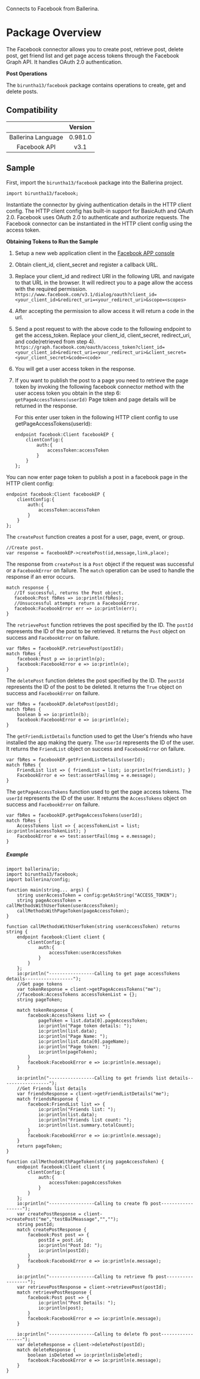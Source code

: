 Connects to Facebook from Ballerina.

# Package Overview
The Facebook connector allows you to create post, retrieve post, delete post, get friend list and get page access tokens through the Facebook Graph API. It handles OAuth 2.0 authentication.

**Post Operations**

The `biruntha13/facebook` package contains operations to create, get and delete posts.

## Compatibility

|                                 |       Version                  |
|  :---------------------------:  |  :---------------------------: |
|  Ballerina Language             |   0.981.0                      |
|  Facebook API                   |   v3.1                        |

## Sample

First, import the `biruntha13/facebook` package into the Ballerina project.

```ballerina
import biruntha13/facebook;
```

Instantiate the connector by giving authentication details in the HTTP client config. The HTTP client config has built-in support for BasicAuth and OAuth 2.0. Facebook uses OAuth 2.0 to authenticate and authorize requests. The Facebook connector can be instantiated in the HTTP client config using the access token.


**Obtaining Tokens to Run the Sample**

1. Setup a new web application client in the [Facebook APP console](https://developers.facebook.com/apps)
2. Obtain client_id, client_secret and register a callback URL.
3. Replace your client_id and redirect URI in the following URL and navigate to that URL in the browser. It will redirect you to a page allow the access with the required permission.
    `https://www.facebook.com/v3.1/dialog/oauth?client_id=<your_client_id>&redirect_uri=<your_redirect_uri>&scope=<scopes>`
4. After accepting the permission to allow access it will return a code in the url.
5. Send a post request to with the above code to the following endpoint to get the access_token. Replace your client_id, client_secret, redirect_uri, and code(retrieved from step 4).
    `https://graph.facebook.com/oauth/access_token?client_id=<your_client_id>&redirect_uri=<your_redirect_uri>&client_secret=<your_client_secret>&code=<code>`
6. You will get a user access token in the response.
7. If you want to publish the post to a page you need to retrieve the page token by invoking the following facebook connector method with the user access token you obtain in the step 6:
    `getPageAccessTokens(userId)`
    Page token and page details will be returned in the response.

    For this enter user token in the following HTTP client config to use getPageAccessTokens(userId):
    ```ballerina
    endpoint facebook:Client facebookEP {
        clientConfig:{
            auth:{
                accessToken:accessToken
            }
        }
    };
    ```

You can now enter page token to publish a post in a facebook page in the HTTP client config:
```ballerina
endpoint facebook:Client facebookEP {
    clientConfig:{
        auth:{
            accessToken:accessToken
        }
    }
};
```

The `createPost` function creates a post for a user, page, event, or group.
```ballerina
//Create post.
var response = facebookEP->createPost(id,message,link,place);
```

The response from `createPost` is a `Post` object if the request was successful or a `FacebookError` on failure. The `match` operation can be used to handle the response if an error occurs.
```ballerina
match response {
   //If successful, returns the Post object.
   facebook:Post fbRes => io:println(fbRes);
   //Unsuccessful attempts return a FacebookError.
   facebook:FacebookError err => io:println(err);
}
```

The `retrievePost` function retrieves the post specified by the ID. The `postId` represents the ID of the post to be retrieved. It returns the `Post` object on success and `FacebookError` on failure.
```ballerina
var fbRes = facebookEP.retrievePost(postId);
match fbRes {
    facebook:Post p => io:println(p);
    facebook:FacebookError e => io:println(e);
}
```

The `deletePost` function deletes the post specified by the ID. The `postId` represents the ID of the post to be deleted. It returns the `True` object on success and `FacebookError` on failure.
```ballerina
var fbRes = facebookEP.deletePost(postId);
match fbRes {
    boolean b => io:println(b);
    facebook:FacebookError e => io:println(e);
}
```

The `getFriendListDetails` function used to get the User's friends who have installed the app making the query. The `userId` represents the ID of the user. It returns the `FriendList` object on success and `FacebookError` on failure.
```ballerina
var fbRes = facebookEP.getFriendListDetails(userId);
match fbRes {
    FriendList list => { friendList = list; io:println(friendList); }
    FacebookError e => test:assertFail(msg = e.message);
}
```

The `getPageAccessTokens` function used to get the page access tokens. The `userId` represents the ID of the user. It returns the `AccessTokens` object on success and `FacebookError` on failure.
```ballerina
var fbRes = facebookEP.getPageAccessTokens(userId);
match fbRes {
    AccessTokens list => { accessTokenList = list; io:println(accessTokenList); }
    FacebookError e => test:assertFail(msg = e.message);
}
```

##### Example

```
import ballerina/io;
import biruntha13/facebook;
import ballerina/config;

function main(string... args) {
    string userAccessToken = config:getAsString("ACCESS_TOKEN");
    string pageAccessToken = callMethodsWithUserToken(userAccessToken);
    callMethodsWithPageToken(pageAccessToken);
}

function callMethodsWithUserToken(string userAccessToken) returns string {
    endpoint facebook:Client client {
        clientConfig:{
            auth:{
                accessToken:userAccessToken
            }
        }
    };
    io:println("-----------------Calling to get page accessTokens details------------------");
    //Get page tokens
    var tokenResponse = client->getPageAccessTokens("me");
    //facebook:AccessTokens accessTokenList = {};
    string pageToken;

    match tokenResponse {
        facebook:AccessTokens list => {
            pageToken = list.data[0].pageAccessToken;
            io:println("Page token details: ");
            io:println(list.data);
            io:println("Page Name: ");
            io:println(list.data[0].pageName);
            io:println("Page token: ");
            io:println(pageToken);
        }
        facebook:FacebookError e => io:println(e.message);
    }

    io:println("-----------------Calling to get friends list details------------------");
    //Get Friends list details
    var friendsResponse = client->getFriendListDetails("me");
    match friendsResponse {
        facebook:FriendList list => {
            io:println("Friends list: ");
            io:println(list.data);
            io:println("Friends list count: ");
            io:println(list.summary.totalCount);
        }
        facebook:FacebookError e => io:println(e.message);
    }
    return pageToken;
}

function callMethodsWithPageToken(string pageAccessToken) {
    endpoint facebook:Client client {
        clientConfig:{
            auth:{
                accessToken:pageAccessToken
            }
        }
    };
    io:println("-----------------Calling to create fb post------------------");
    var createPostResponse = client->createPost("me","testBalMeassage","","");
    string postId;
    match createPostResponse {
        facebook:Post post => {
            postId = post.id;
            io:println("Post Id: ");
            io:println(postId);
        }
        facebook:FacebookError e => io:println(e.message);
    }

    io:println("-----------------Calling to retrieve fb post------------------");
    var retrievePostResponse = client->retrievePost(postId);
    match retrievePostResponse {
        facebook:Post post => {
            io:println("Post Details: ");
            io:println(post);
        }
        facebook:FacebookError e => io:println(e.message);
    }

    io:println("-----------------Calling to delete fb post------------------");
    var deleteResponse = client->deletePost(postId);
    match deleteResponse {
        boolean isDeleted => io:println(isDeleted);
        facebook:FacebookError e => io:println(e.message);
    }
}

```